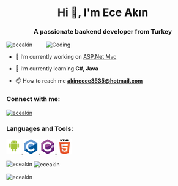 <h1 align="center">Hi 👋, I'm Ece Akın</h1>
<h3 align="center">A passionate backend developer from Turkey</h3>

<img align="right" alt="Coding" width="400" src="https://i.pinimg.com/originals/e7/26/c7/e726c74ac081eed50feee1433d12c998.gif">

<p align="left"> <img src="https://komarev.com/ghpvc/?username=eceakin&label=Profile%20views&color=0e75b6&style=flat" alt="eceakin" /> </p>

- 🔭 I’m currently working on [ASP.Net Mvc](https://github.com/eceakin/Asp.Net-Mvc5)

- 🌱 I’m currently learning **C#, Java**

- 📫 How to reach me **akinecee3535@hotmail.com**

<h3 align="left">Connect with me:</h3>
<p align="left">
<a href="https://linkedin.com/in/eceakin" target="blank"><img align="center" src="https://raw.githubusercontent.com/rahuldkjain/github-profile-readme-generator/master/src/images/icons/Social/linked-in-alt.svg" alt="eceakin" height="30" width="40" /></a>
</p>

<h3 align="left">Languages and Tools:</h3>
<p align="left"> <a href="https://developer.android.com" target="_blank" rel="noreferrer"> <img src="https://raw.githubusercontent.com/devicons/devicon/master/icons/android/android-original-wordmark.svg" alt="android" width="40" height="40"/> </a> <a href="https://www.cprogramming.com/" target="_blank" rel="noreferrer"> <img src="https://raw.githubusercontent.com/devicons/devicon/master/icons/c/c-original.svg" alt="c" width="40" height="40"/> </a> <a href="https://www.w3schools.com/cs/" target="_blank" rel="noreferrer"> <img src="https://raw.githubusercontent.com/devicons/devicon/master/icons/csharp/csharp-original.svg" alt="csharp" width="40" height="40"/> </a> <a href="https://www.w3.org/html/" target="_blank" rel="noreferrer"> <img src="https://raw.githubusercontent.com/devicons/devicon/master/icons/html5/html5-original-wordmark.svg" alt="html5" width="40" height="40"/> </a> </p>

<p><img align="left" src="https://github-readme-stats-git-masterrstaa-rickstaa.vercel.app/api/top-langs/?username=eceakin&show_icons=true&locale=en&layout=compact" alt="eceakin" /></p>

<p>&nbsp;<img align="center" src="https://github-readme-stats-git-masterrstaa-rickstaa.vercel.app/api?username=eceakin&show_icons=true&locale=en" alt="eceakin" /></p>

<p><img align="center" src="https://github-readme-streak-stats.herokuapp.com/?user=eceakin&" alt="eceakin" /></p>
